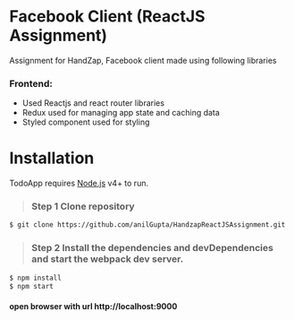 # Facebook Client (ReactJS Assignment)
Assignment for HandZap, Facebook client made using following libraries

### Frontend:
  - Used Reactjs and react router libraries
  - Redux used for managing app state and caching data
  - Styled component used for styling

# Installation

TodoApp requires [Node.js](https://nodejs.org/) v4+ to run.


> ### Step 1 Clone repository

```sh
$ git clone https://github.com/anilGupta/HandzapReactJSAssignment.git
```

> ### Step 2 Install the dependencies and devDependencies and start the webpack dev server.

```sh
$ npm install
$ npm start
```

#### open browser with url http://localhost:9000